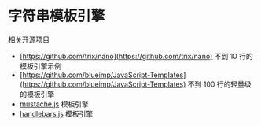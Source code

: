 字符串模板引擎
===


相关开源项目

 - [https://github.com/trix/nano](https://github.com/trix/nano) 不到 10 行的模板引擎示例
 - [https://github.com/blueimp/JavaScript-Templates](https://github.com/blueimp/JavaScript-Templates) 不到 100 行的轻量级的模板引擎
 - [mustache.js](https://github.com/janl/mustache.js/) 模板引擎
 - [handlebars.js](https://github.com/wycats/handlebars.js/) 模板引擎
